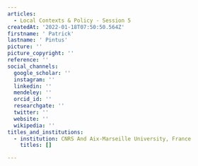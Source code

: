 ```yaml
---
articles:
  - Local Contexts & Policy - Session 5
createdAt: '2022-01-18T07:50:50.564Z'
firstname: ' Patrick'
lastname: ' Pintus'
picture: ''
picture_copyright: ''
reference: ''
social_channels:
  google_scholar: ''
  instagram: ''
  linkedin: ''
  mendeley: ''
  orcid_id: ''
  researchgate: ''
  twitter: ''
  website: ''
  wikipedia: ''
titles_and_institutions:
  - institution: CNRS And Aix-Marseille University, France
    titles: []

---
```

